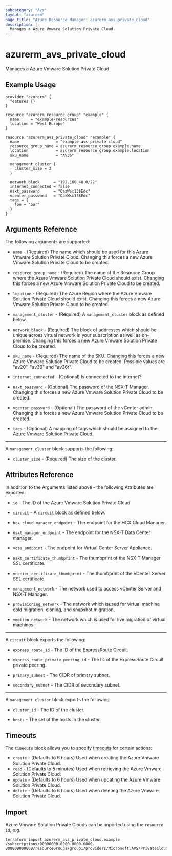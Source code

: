 ```yaml
---
subcategory: "Avs"
layout: "azurerm"
page_title: "Azure Resource Manager: azurerm_avs_private_cloud"
description: |-
  Manages a Azure Vmware Solution Private Cloud.
---
```


# azurerm_avs_private_cloud

Manages a Azure Vmware Solution Private Cloud.

## Example Usage

```hcl
provider "azurerm" {
  features {}
}

resource "azurerm_resource_group" "example" {
  name     = "example-resources"
  location = "West Europe"
}

resource "azurerm_avs_private_cloud" "example" {
  name                = "example-avs-private-cloud"
  resource_group_name = azurerm_resource_group.example.name
  location            = azurerm_resource_group.example.location
  sku_name            = "AV36"

  management_cluster {
    cluster_size = 3
  }

  network_block      = "192.168.48.0/22"
  internet_connected = false
  nsxt_password      = "QazWsx13$Edc"
  vcenter_password   = "QazWsx13$Edc"
  tags = {
    foo = "bar"
  }
}
```

## Arguments Reference

The following arguments are supported:

* `name` - (Required) The name which should be used for this Azure Vmware Solution Private Cloud. Changing this forces a new Azure Vmware Solution Private Cloud to be created.

* `resource_group_name` - (Required) The name of the Resource Group where the Azure Vmware Solution Private Cloud should exist. Changing this forces a new Azure Vmware Solution Private Cloud to be created.

* `location` - (Required) The Azure Region where the Azure Vmware Solution Private Cloud should exist. Changing this forces a new Azure Vmware Solution Private Cloud to be created.

* `management_cluster` - (Required) A `management_cluster` block as defined below.

* `network_block` - (Required) The block of addresses which should be unique across virtual network in your subscription as well as on-premise. Changing this forces a new Azure Vmware Solution Private Cloud to be created.

* `sku_name` - (Required) The name of the SKU. Changing this forces a new Azure Vmware Solution Private Cloud to be created. Possible values are "av20", "av36" and "av36t".

* `internet_connected` - (Optional) Is connected to the internet?

* `nsxt_password` - (Optional) The password of the NSX-T Manager. Changing this forces a new Azure Vmware Solution Private Cloud to be created.

* `vcenter_password` - (Optional) The password of the vCenter admin. Changing this forces a new Azure Vmware Solution Private Cloud to be created.

* `tags` - (Optional) A mapping of tags which should be assigned to the Azure Vmware Solution Private Cloud.

---

A `management_cluster` block supports the following:

* `cluster_size` - (Required) The size of the cluster.

## Attributes Reference

In addition to the Arguments listed above - the following Attributes are exported: 

* `id` - The ID of the Azure Vmware Solution Private Cloud.

* `circuit` - A `circuit` block as defined below.

* `hcx_cloud_manager_endpoint` - The endpoint for the HCX Cloud Manager.

* `nsxt_manager_endpoint` - The endpoint for the NSX-T Data Center manager.

* `vcsa_endpoint` - The endpoint for Virtual Center Server Appliance.

* `nsxt_certificate_thumbprint` - The thumbprint of the NSX-T Manager SSL certificate.

* `vcenter_certificate_thumbprint` - The thumbprint of the vCenter Server SSL certificate.

* `management_network` - The network used to access vCenter Server and NSX-T Manager.

* `provisioning_network` - The network which isused for virtual machine cold migration, cloning, and snapshot migration.

* `vmotion_network` - The network which is used for live migration of virtual machines.

---

A `circuit` block exports the following:

* `express_route_id` - The ID of the ExpressRoute Circuit.

* `express_route_private_peering_id` - The ID of the ExpressRoute Circuit private peering.

* `primary_subnet` - The CIDR of primary subnet.

* `secondary_subnet` - The CIDR of secondary subnet.

---

A `management_cluster` block exports the following:

* `cluster_id` - The ID of the cluster.

* `hosts` - The set of the hosts in the cluster.

## Timeouts

The `timeouts` block allows you to specify [timeouts](https://www.terraform.io/docs/configuration/resources.html#timeouts) for certain actions:

* `create` - (Defaults to 6 hours) Used when creating the Azure Vmware Solution Private Cloud.
* `read` - (Defaults to 5 minutes) Used when retrieving the Azure Vmware Solution Private Cloud.
* `update` - (Defaults to 6 hours) Used when updating the Azure Vmware Solution Private Cloud.
* `delete` - (Defaults to 6 hours) Used when deleting the Azure Vmware Solution Private Cloud.

## Import

Azure Vmware Solution Private Clouds can be imported using the `resource id`, e.g.

```shell
terraform import azurerm_avs_private_cloud.example /subscriptions/00000000-0000-0000-0000-000000000000/resourceGroups/group1/providers/Microsoft.AVS/PrivateClouds/privateCloud1
```
